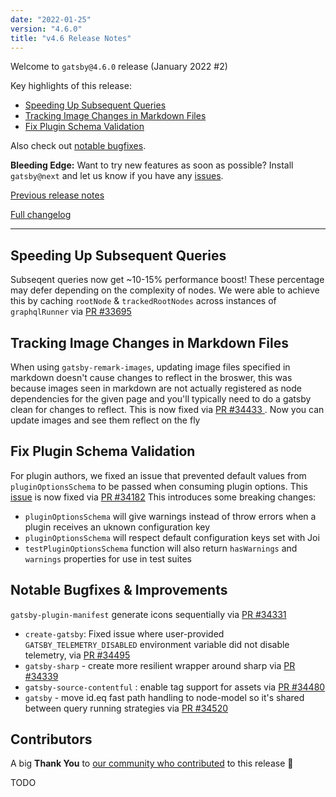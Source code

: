 ```yaml
---
date: "2022-01-25"
version: "4.6.0"
title: "v4.6 Release Notes"
---
```


Welcome to `gatsby@4.6.0` release (January 2022 #2)

Key highlights of this release:

- [Speeding Up Subsequent Queries](#speeding-up-subsequent-queries)
- [Tracking Image Changes in Markdown Files](#tracking-image-changes-in-markdown-files)
- [Fix Plugin Schema Validation](#fix-plugin-schema-validation)

Also check out [notable bugfixes](#notable-bugfixes--improvements).

**Bleeding Edge:** Want to try new features as soon as possible? Install `gatsby@next` and let us know
if you have any [issues](https://github.com/gatsbyjs/gatsby/issues).

[Previous release notes](/docs/reference/release-notes/v4.5)

[Full changelog][full-changelog]

---

## Speeding Up Subsequent Queries

Subseqent queries now get ~10-15% performance boost! These percentage may defer depending on the complexity of nodes. We were able to achieve this by caching `rootNode` & `trackedRootNodes` across instances of `graphqlRunner` via [PR #33695](https://github.com/gatsbyjs/gatsby/pull/33695)

## Tracking Image Changes in Markdown Files

When using `gatsby-remark-images`, updating image files specified in markdown doesn't cause changes to reflect in the broswer, this was because images seen in markdown are not actually registered as node dependencies for the given page and you'll typically need to do a gatsby clean for changes to reflect. This is now fixed via [PR #34433 ](https://github.com/gatsbyjs/gatsby/pull/34433). Now you can update images and see them reflect on the fly

## Fix Plugin Schema Validation

For plugin authors, we fixed an issue that prevented default values from `pluginOptionsSchema` to be passed when consuming plugin options. This [issue](https://github.com/gatsbyjs/gatsby/issues/33033) is now fixed via [PR #34182](https://github.com/gatsbyjs/gatsby/pull/34182) This introduces some breaking changes:

- `pluginOptionsSchema` will give warnings instead of throw errors when a plugin receives an uknown configuration key
- `pluginOptionsSchema` will respect default configuration keys set with Joi
- `testPluginOptionsSchema` function will also return `hasWarnings` and `warnings` properties for use in test suites

## Notable Bugfixes & Improvements

`gatsby-plugin-manifest` generate icons sequentially via [PR #34331](https://github.com/gatsbyjs/gatsby/pull/34331)

- `create-gatsby`: Fixed issue where user-provided `GATSBY_TELEMETRY_DISABLED` environment variable did not disable telemetry, via [PR #34495](https://github.com/gatsbyjs/gatsby/pull/34495)
- `gatsby-sharp` - create more resilient wrapper around sharp via [PR #34339](https://github.com/gatsbyjs/gatsby/pull/34339)
- `gatsby-source-contentful` : enable tag support for assets via [PR #34480](https://github.com/gatsbyjs/gatsby/pull/34480)
- `gatsby` - move id.eq fast path handling to node-model so it's shared between query running strategies via [PR #34520](https://github.com/gatsbyjs/gatsby/pull/34520)

## Contributors

A big **Thank You** to [our community who contributed][full-changelog] to this release 💜

TODO

[full-changelog]: https://github.com/gatsbyjs/gatsby/compare/gatsby@4.6.0-next.0...gatsby@4.6.0

